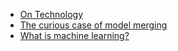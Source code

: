 * [On Technology](blogs/technology.md)  
* [The curious case of model merging](blogs/mm.md)  
* [What is machine learning?](blogs/ml.md)
